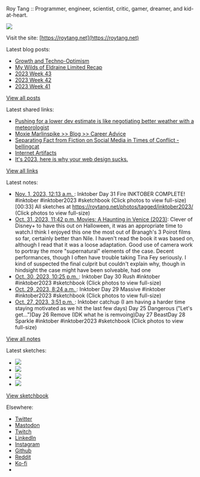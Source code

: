 Roy Tang :: Programmer, engineer, scientist, critic, gamer, dreamer, and kid-at-heart.

![](https://roytang.net/static/img/profile.jpg)

Visit the site: [https://roytang.net](https://roytang.net)

Latest blog posts:

- [Growth and Techno-Optimism](https://roytang.net/2023/10/growth/)
- [My Wilds of Eldraine Limited Recap](https://roytang.net/2023/10/mtgwoe-limited-recap/)
- [2023 Week 43](https://roytang.net/2023/10/2023-week-43/)
- [2023 Week 42](https://roytang.net/2023/10/2023-week-42/)
- [2023 Week 41](https://roytang.net/2023/10/2023-week-41/)

[View all posts](https://roytang.net/blog)

Latest shared links:

- [Pushing for a lower dev estimate is like negotiating better weather with a meteorologist](https://roytang.net/2023/10/55bddacff0d7dd7ad732da1840712ed9/)
- [Moxie Marlinspike &gt;&gt; Blog &gt;&gt; Career Advice](https://roytang.net/2023/10/437f642305850099cb4c2fad4e239947/)
- [Separating Fact from Fiction on Social Media in Times of Conflict - bellingcat](https://roytang.net/2023/10/3ecc8680516b1abb938f340a4cb36cd3/)
- [Internet Artifacts](https://roytang.net/2023/10/e087b824d8e9251430366a8aa51f219d/)
- [It&#x27;s 2023, here is why your web design sucks.](https://roytang.net/2023/10/f4a9d3b0b574371256585c13658da98e/)

[View all links](https://roytang.net/links)

Latest notes:

- [Nov. 1, 2023, 12:13 a.m. ](https://roytang.net/2023/11/111330514005305058/): Inktober Day 31 Fire INKTOBER COMPLETE! #inktober #inktober2023 #sketchbook (Click photos to view full-size) [00:33] All sketches at https://roytang.net/photos/tagged/inktober2023/ (Click photos to view full-size)
- [Oct. 31, 2023, 11:42 p.m. Movies: A Haunting in Venice (2023)](https://roytang.net/2023/10/a-haunting-in-venice-2023/): Clever of Disney+ to have this out on Halloween, it was an appropriate time to watch.I think I enjoyed this one the most out of Branagh&#x27;s 3 Poirot films so far, certainly better than Nile. I haven&#x27;t read the book it was based on, although I read that it was a loose adaptation. Good use of camera work to portray the more &quot;supernatural&quot; elements of the case. Decent performances, though I often have trouble taking Tina Fey seriously. I kind of suspected the final culprit but couldn&#x27;t explain why, though in hindsight the case might have been solveable, had one
- [Oct. 30, 2023, 10:25 p.m. ](https://roytang.net/2023/10/111324425081407655/): Inktober Day 30 Rush #inktober #inktober2023 #sketchbook (Click photos to view full-size)
- [Oct. 29, 2023, 8:24 a.m. ](https://roytang.net/2023/10/111315457534348052/): Inktober Day 29 Massive #inktober #inktober2023 #sketchbook (Click photos to view full-size)
- [Oct. 27, 2023, 3:51 p.m. ](https://roytang.net/2023/10/111305889191849140/): Inktober catchup (I am having a harder time staying motivated as we hit the last few days) Day 25 Dangerous (&quot;Let&#x27;s get...&quot;)Day 26 Remove (IDK what he is remvoing)Day 27 BeastDay 28 Sparkle #inktober #inktober2023 #sketchbook (Click photos to view full-size)

[View all notes](https://roytang.net/notes)

Latest sketches:


- ![](https://roytang.net/media/cache/c3/52/c3524701d7d18fa2b6b280d4437c7ba1.jpg)
- ![](https://roytang.net/media/cache/b8/6e/b86e3f7c5db451a5bf40260cdf52e2c0.jpg)
- ![](https://roytang.net/media/cache/09/11/09119bc377da2a1bf7e9d18251a6b7a6.jpg)
- ![](https://roytang.net/media/cache/3c/7d/3c7d410c1cd355b7897272dd51e3b61a.jpg)

[View sketchbook](https://roytang.net/albums/sketchbook)


Elsewhere:

- [Twitter](https://twitter.com/roytang)
- [Mastodon](https://indieweb.social/@roytang)
- [Twitch](https://twitch.tv/twitchyroy)
- [LinkedIn](https://www.linkedin.com/in/roytang)
- [Instagram](https://instagram.com/roytang0400)
- [Github](https://github.com/roytang)
- [Reddit](https://reddit.com/u/hungryroy)
- [Ko-fi](https://ko-fi.com/roytang)
- [](mailto:hello@roytang.net)
